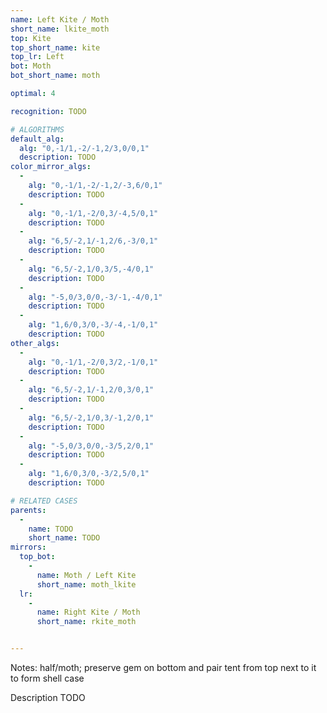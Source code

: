 ```yaml
---
name: Left Kite / Moth
short_name: lkite_moth
top: Kite
top_short_name: kite
top_lr: Left
bot: Moth
bot_short_name: moth

optimal: 4

recognition: TODO

# ALGORITHMS
default_alg:
  alg: "0,-1/1,-2/-1,2/3,0/0,1"
  description: TODO
color_mirror_algs:
  -
    alg: "0,-1/1,-2/-1,2/-3,6/0,1"
    description: TODO
  -
    alg: "0,-1/1,-2/0,3/-4,5/0,1"
    description: TODO
  -
    alg: "6,5/-2,1/-1,2/6,-3/0,1"
    description: TODO
  -
    alg: "6,5/-2,1/0,3/5,-4/0,1"
    description: TODO
  -
    alg: "-5,0/3,0/0,-3/-1,-4/0,1"
    description: TODO
  -
    alg: "1,6/0,3/0,-3/-4,-1/0,1"
    description: TODO
other_algs:
  -
    alg: "0,-1/1,-2/0,3/2,-1/0,1"
    description: TODO
  -
    alg: "6,5/-2,1/-1,2/0,3/0,1"
    description: TODO
  -
    alg: "6,5/-2,1/0,3/-1,2/0,1"
    description: TODO
  -
    alg: "-5,0/3,0/0,-3/5,2/0,1"
    description: TODO
  -
    alg: "1,6/0,3/0,-3/2,5/0,1"
    description: TODO

# RELATED CASES
parents:
  -
    name: TODO
    short_name: TODO
mirrors:
  top_bot:
    -
      name: Moth / Left Kite
      short_name: moth_lkite
  lr:
    -
      name: Right Kite / Moth
      short_name: rkite_moth


---
```


Notes: half/moth; preserve gem on bottom and pair tent from top next to it to form shell case

Description TODO

